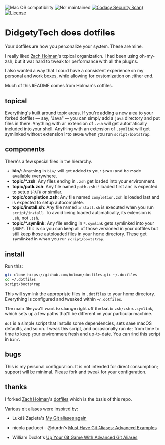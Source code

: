 ![Mac OS compatibility](https://img.shields.io/badge/mac%20os-000000?style=for-the-badge&logo=apple&logoColor=white) ![Not maintained](https://img.shields.io/badge/Maintained%3F-no-red.svg) [![Codacy Security Scan)](https://github.com/DidgetyTech/dotfiles/actions/workflows/codacy.yml/badge.svg)](https://github.com/DidgetyTech/dotfiles/actions/workflows/codacy.yml) [![License](https://img.shields.io/github/license/DidgetyTech/dotfiles.svg)](https://github.com/DidgetyTech/dotfiles/blob/main/LICENSE.md)

# DidgetyTech does dotfiles

Your dotfiles are how you personalize your system. These are mine.

I really liked [Zach Holman][holman]'s topical organization. I had been using
oh-my-zsh, but it was hard to tweak for performance with all the plugins.

I also wanted a way that I could have a consistent experience on my personal
and work boxes, while allowing for customization on either end.

Much of this README comes from Holman's dotfiles.

## topical

Everything's built around topic areas. If you're adding a new area to your
forked dotfiles — say, "Java" — you can simply add a `java` directory and put
files in there. Anything with an extension of `.zsh` will get automatically
included into your shell. Anything with an extension of `.symlink` will get
symlinked without extension into `$HOME` when you run `script/bootstrap`.

## components

There's a few special files in the hierarchy.

- **bin/**: Anything in `bin/` will get added to your `$PATH` and be made
  available everywhere.
- **topic/\*.zsh**: Any files ending in `.zsh` get loaded into your
  environment.
- **topic/path.zsh**: Any file named `path.zsh` is loaded first and is
  expected to setup `$PATH` or similar.
- **topic/completion.zsh**: Any file named `completion.zsh` is loaded
  last and is expected to setup autocomplete.
- **topic/install.sh**: Any file named `install.sh` is executed when you run `script/install`. To avoid being loaded automatically, its extension is `.sh`, not `.zsh`.
- **topic/\*.symlink**: Any file ending in `*.symlink` gets symlinked into
  your `$HOME`. This is so you can keep all of those versioned in your dotfiles
  but still keep those autoloaded files in your home directory. These get
  symlinked in when you run `script/bootstrap`.

## install

Run this:

```sh
git clone https://github.com/holman/dotfiles.git ~/.dotfiles
cd ~/.dotfiles
script/bootstrap
```

This will symlink the appropriate files in `.dotfiles` to your home directory.
Everything is configured and tweaked within `~/.dotfiles`.

The main file you'll want to change right off the bat is `zsh/zshrc.symlink`,
which sets up a few paths that'll be different on your particular machine.

`dot` is a simple script that installs some dependencies, sets sane macOS
defaults, and so on. Tweak this script, and occasionally run `dot` from
time to time to keep your environment fresh and up-to-date. You can find
this script in `bin/`.

## bugs

This is my personal configuration. It is not intended for direct consumption;
support will be minimal. Please fork and tweak for your configuration.


## thanks

I forked [Zach Holman][holman]'s [dotfiles](http://github.com/holman/dotfiles) which is the basis of this repo.

Various git aliases were inspired by:
* Lukáš Zapleta's [My Git aliases again](https://lukas.zapletalovi.com/2012/07/my-git-aliases-again.html)
* nicola paolucci - @durdn's [Must Have Git Aliases: Advanced Examples](https://www.durdn.com/blog/2012/11/22/must-have-git-aliases-advanced-examples/)
* William Duclot's [Up Your Git Game With Advanced Git Aliases](https://blog.theodo.com/2017/06/git-game-advanced-git-aliases/)

  [holman]: http://github.com/holman
